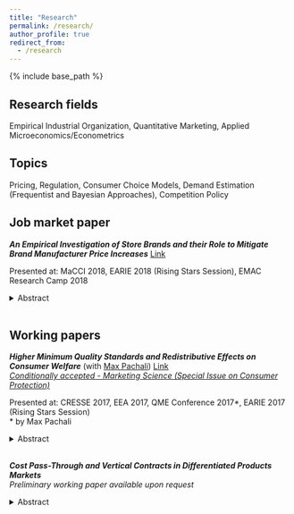 ```yaml
---
title: "Research"
permalink: /research/
author_profile: true
redirect_from:
  - /research
---
```


{% include base_path %}

## Research fields

Empirical Industrial Organization, Quantitative Marketing, Applied Microeconomics/Econometrics

## Topics

Pricing, Regulation, Consumer Choice Models, Demand Estimation (Frequentist and Bayesian Approaches), Competition Policy


## Job market paper


**_An Empirical Investigation of Store Brands and their Role to Mitigate Brand Manufacturer Price Increases_**  [Link](http://kotsche.github.io/files/JM_Paper_Kotschedoff.pdf)  


Presented at: MaCCI 2018, EARIE 2018 (Rising Stars Session), EMAC Research Camp 2018 
<details>
<summary>Abstract</summary>
<sub>
Using individual coffee purchase data, this paper analyzes how retailers can use their store brands to mitigate the effect of brand manufacturer wholesale price increases. The empirical analysis exploits an asymmetric rise in wholesale prices for store brands and national brands to reveal consumers' substitution patterns.  Combining the estimated consumer preferences with a structural model of retail competition  allows to measure changes in  retailers' unobserved marginal costs and  margins. Multi-brand retailers can increase their category profits by 2-10%  if they re-adjust margins after the asymmetric rise in wholesale prices and divert more demand towards their store brands.
Another finding is that the positioning of a retailer's store brand dampens the increase in wholesale prices.  A store brand that is perceived as a close substitute (cross-price elasticity approaches one) dampens the increase in wholesale prices for national brands by approximately 16%, on average, compared to a fully differentiated store brand. This finding provides evidence that	"me-too" store brands work as partial insurance against upstream market structure shocks, favoring store brand positioning close to the leading national brand.
</sub>
</details>

   
<br>
    
## Working papers


**_Higher Minimum Quality Standards and Redistributive Effects on Consumer Welfare_**
(with [Max Pachali](https://sites.google.com/site/mjpachali/))  [Link](https://papers.ssrn.com/sol3/papers.cfm?abstract_id=3214249)  
_<ins>Conditionally accepted - Marketing Science (Special Issue on Consumer Protection)</ins>_

Presented at: CRESSE 2017, EEA 2017, QME Conference 2017\*, EARIE 2017 (Rising Stars Session)  
\* by Max Pachali
<details><summary>Abstract</summary>
<sub>
This paper estimates an individual level demand model for eggs differentiated by animal welfare. Typically, after minimum quality standards for eggs are raised, the price of higher quality eggs falls. As a result, consumer welfare is redistributed from households who do not value animal welfare to households who are willing to pay a premium for animal welfare. In our analysis of German household data, we find that on average, households with higher income are willing to pay more for eggs that provide higher animal welfare. This provides evidence that higher minimum quality standards have a regressive impact. In counter-factual scenarios, we estimate the cost reduction that would be needed to offset the regressive effect, and find that as retailers' pricing power increases, the cost reduction must be higher. Finally, we consider hypothetical future scenarios that continue to increase the minimum quality standard until only the highest quality eggs remain on the market.  
</sub>
</details>

<br>

**_Cost Pass-Through and Vertical Contracts in  Differentiated Products Markets_**  
_Preliminary working paper available upon request_


<details>
<summary>Abstract</summary>
<sub>
This paper analyzes how differences in vertical contracts impact the transmission of marginal cost changes in the supply chain. In particular, I simulate consumer preferences from a mixed logit demand model and compare pass-through rates under different vertical contracts induced by three types of cost shocks: product-specific, brand-specific and market-wide cost shocks. Non-market-wide cost shocks typically lead to negative cross-product pass-through rates for multi-product firms depending on the vertical contract structure.  For the agency model, own-cost pass-through rates are higher and cross-product pass-through rates are always positive. I include  a further robustness check by varying the distributional form of heterogeneity in price sensitivity across consumers. Own-cost pass-through rates are dampened if price sensitivity across consumers follows a normal instead of a log-normal distribution. The degree to which changes in marginal costs are passed-on to final consumer prices is a fundamental question in economics as it determines the effectiveness of many economic policies. Therefore, this study relates the simulation results to recently debated policy interventions and discusses the respective policy implications.
</sub>
</details>

   
<br>



